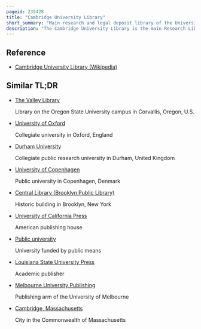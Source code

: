 ```yaml
---
pageid: 239428
title: "Cambridge University Library"
short_summary: "Main research and legal deposit library of the University of Cambridge"
description: "The Cambridge University Library is the main Research Library of the University of Cambridge. It is the largest of over 100 Libraries within the University. The library is a major scholarly resource for members of the University of Cambridge and external researchers. It is often referred to within the University as the Ul. Thirty-three Faculty and departmental Libraries are associated with the University Library for the Purpose of central Governance and Administration, forming 'Cambridge University Libraries'."
---
```


## Reference

- [Cambridge University Library (Wikipedia)](https://en.wikipedia.org/?curid=239428)

## Similar TL;DR

- [The Valley Library](/tldr/en/the-valley-library)

  Library on the Oregon State University campus in Corvallis, Oregon, U.S.

- [University of Oxford](/tldr/en/university-of-oxford)

  Collegiate university in Oxford, England

- [Durham University](/tldr/en/durham-university)

  Collegiate public research university in Durham, United Kingdom

- [University of Copenhagen](/tldr/en/university-of-copenhagen)

  Public university in Copenhagen, Denmark

- [Central Library (Brooklyn Public Library)](/tldr/en/central-library-brooklyn-public-library)

  Historic building in Brooklyn, New York

- [University of California Press](/tldr/en/university-of-california-press)

  American publishing house

- [Public university](/tldr/en/public-university)

  University funded by public means

- [Louisiana State University Press](/tldr/en/louisiana-state-university-press)

  Academic publisher

- [Melbourne University Publishing](/tldr/en/melbourne-university-publishing)

  Publishing arm of the University of Melbourne

- [Cambridge, Massachusetts](/tldr/en/cambridge-massachusetts)

  City in the Commonwealth of Massachusetts
